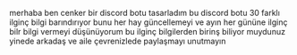 merhaba ben cenker bir discord botu tasarladım bu discord botu 30 farklı ilginç bilgi barındırıyor bunu her hay güncellemeyi ve ayın her gününe ilginç bilr bilgi vermeyi düşünüyorum bu ilginç bilgilerden birinş biliyor muydunuz
yinede arkadaş ve aile çevrenizlede paylaşmayı unutmayın

